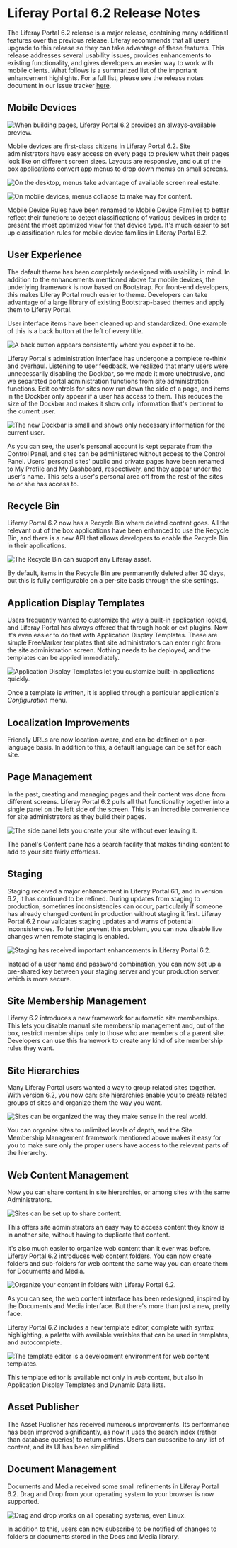 # Liferay Portal 6.2 Release Notes

The Liferay Portal 6.2 release is a major release, containing many additional
features over the previous release. Liferay recommends that all users
upgrade to this release so they can take advantage of these features. This
release addresses several usability issues, provides enhancements to existing
functionality, and gives developers an easier way to work with mobile clients.
What follows is a summarized list of the important enhancement highlights. For a
full list, please see the release notes document in our issue tracker
[here](http://issues.liferay.com/somewhere). 

## Mobile Devices

![When building pages, Liferay Portal 6.2 provides an always-available preview.](../../images/device-preview.png)

Mobile devices are first-class citizens in Liferay Portal 6.2. Site
administrators have easy access on every page to preview what their pages look
like on different screen sizes. Layouts are responsive, and out of the box
applications convert app menus to drop down menus on small screens. 

![On the desktop, menus take advantage of available screen real estate.](../../images/message-boards-desktop.png)

![On mobile devices, menus collapse to make way for content.](../../images/message-boards-mobile.png)

Mobile Device Rules have been renamed to Mobile Device Families to better
reflect their function: to detect classifications of various devices in order to
present the most optimized view for that device type. It's much easier to set up
classification rules for mobile device families in Liferay Portal 6.2. 

## User Experience

The default theme has been completely redesigned with usability in mind. In
addition to the enhancements mentioned above for mobile devices, the underlying
framework is now based on Bootstrap. For front-end developers, this makes
Liferay Portal much easier to theme. Developers can take advantage of a
large library of existing Bootstrap-based themes and apply them to Liferay
Portal. 

User interface items have been cleaned up and standardized. One example of this
is a back button at the left of every title. 

![A back button appears consistently where you expect it to be.](../../images/back-button.png)

Liferay Portal's administration interface has undergone a complete re-think and
overhaul. Listening to user feedback, we realized that many users were
unnecessarily disabling the Dockbar, so we made it more unobtrusive, and we
separated portal administration functions from site administration functions.
Edit controls for sites now run down the side of a page, and items in the
Dockbar only appear if a user has access to them. This reduces the size of the
Dockbar and makes it show only information that's pertinent to the current user. 

![The new Dockbar is small and shows only necessary information for the current user.](../../images/new-dockbar.png)

As you can see, the user's personal account is kept separate from the Control
Panel, and sites can be administered without access to the Control Panel. Users'
personal sites' public and private pages have been renamed to My Profile and My
Dashboard, respectively, and they appear under the user's name. This sets a
user's personal area off from the rest of the sites he or she has access to. 

## Recycle Bin

Liferay Portal 6.2 now has a Recycle Bin where deleted content goes. All the
relevant out of the box applications have been enhanced to use the Recycle Bin,
and there is a new API that allows developers to enable the Recycle Bin in their
applications. 

![The Recycle Bin can support any Liferay asset.](../../images/recycle-bin-overview.png)

By default, items in the Recycle Bin are permanently deleted after 30 days, but
this is fully configurable on a per-site basis through the site settings. 

## Application Display Templates

Users frequently wanted to customize the way a built-in application looked, and
Liferay Portal has always offered that through hook or ext plugins. Now it's
even easier to do that with Application Display Templates. These are simple
FreeMarker templates that site administrators can enter right from the site
administration screen. Nothing needs to be deployed, and the templates can be
applied immediately. 

![Application Display Templates let you customize built-in applications quickly.](../../images/adts.png)

Once a template is written, it is applied through a particular application's
*Configuration* menu. 

## Localization Improvements

Friendly URLs are now location-aware, and can be defined on a per-language
basis. In addition to this, a default language can be set for each site. 

## Page Management

In the past, creating and managing pages and their content was done from
different screens. Liferay Portal 6.2 pulls all that functionality together into
a single panel on the left side of the screen. This is an incredible convenience
for site administrators as they build their pages. 

![The side panel lets you create your site without ever leaving it.](../../images/side-panel.png)

The panel's Content pane has a search facility that makes finding content to add
to your site fairly effortless. 

## Staging

Staging received a major enhancement in Liferay Portal 6.1, and in version 6.2,
it has continued to be refined. During updates from staging to production,
sometimes inconsistencies can occur, particularly if someone has already changed
content in production without staging it first. Liferay Portal 6.2 now validates
staging updates and warns of potential inconsistencies. To further prevent this
problem, you can now disable live changes when remote staging is enabled. 

![Staging has received important enhancements in Liferay Portal 6.2.](../../images/web-content-staging-publish.png)

Instead of a user name and password combination, you can now set up a pre-shared
key between your staging server and your production server, which is more
secure. 

## Site Membership Management

Liferay 6.2 introduces a new framework for automatic site memberships. This lets
you disable manual site membership management and, out of the box, restrict
memberships only to those who are members of a parent site. Developers can use
this framework to create any kind of site membership rules they want. 

## Site Hierarchies

Many Liferay Portal users wanted a way to group related sites together. With
version 6.2, you now can: site hierarchies enable you to create related groups
of sites and organize them the way you want. 

![Sites can be organized the way they make sense in the real world.](../../images/site-hierarchies.png)

You can organize sites to unlimited levels of depth, and the Site Membership
Management framework mentioned above makes it easy for you to make sure only the
proper users have access to the relevant parts of the hierarchy. 

## Web Content Management

Now you can share content in site hierarchies, or among sites with the same
Administrators. 

![Sites can be set up to share content.](../../images/content-sharing.png)

This offers site administrators an easy way to access content they know is in
another site, without having to duplicate that content. 

It's also much easier to organize web content than it ever was before. Liferay
Portal 6.2 introduces web content folders. You can now create folders and
sub-folders for web content the same way you can create them for Documents and
Media. 

![Organize your content in folders with Liferay Portal 6.2.](../../images/web-content-folders.png)

As you can see, the web content interface has been redesigned, inspired by the
Documents and Media interface. But there's more than just a new, pretty face. 

Liferay Portal 6.2 includes a new template editor, complete with syntax
highlighting, a palette with available variables that can be used in templates,
and autocomplete. 

![The template editor is a development environment for web content templates.](../../images/template-editor.png)

This template editor is available not only in web content, but also in
Application Display Templates and Dynamic Data lists. 

## Asset Publisher

The Asset Publisher has received numerous improvements. Its performance has been
improved significantly, as now it uses the search index (rather than database
queries) to return entries. Users can subscribe to any list of content, and its
UI has been simplified. 

## Document Management

Documents and Media received some small refinements in Liferay Portal 6.2.
Drag and Drop from your operating system to your browser is now supported. 

![Drag and drop works on all operating systems, even Linux.](../../images/docs-media-drag-drop.png)

In addition to this, users can now subscribe to be notified of changes to
folders or documents stored in the Docs and Media library. 


